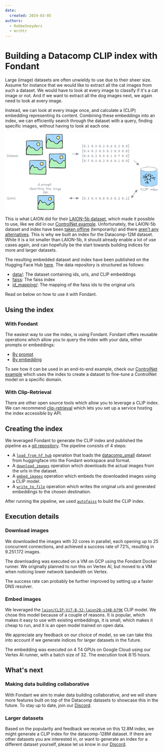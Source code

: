 ```yaml
---
date:
  created: 2024-03-05
authors:
  - RobbeSneyders
  - mrchtr
---
```


# Building a Datacomp CLIP index with Fondant

Large (image) datasets are often unwieldy to use due to their sheer size. Assume for instance 
that we would like to extract all the cat images from such a dataset. We would have to look at 
every image to classify if it's a cat image or not. And if we want to extract all the dog images 
next, we again need to look at every image.

Instead, we can look at every image once, and calculate a (CLIP) embedding representing its 
content. Combining these embeddings into an index, we can efficiently search through the dataset 
with a query, finding specific images, without having to look at each one.

![CLIP index](../art/clip_index.png)

This is what LAION did for their [LAION-5b dataset](https://laion.ai/blog/laion-5b/), which made
it possible to use, like we did in our
[ControlNet example](https://github.com/ml6team/fondant-usecase-controlnet).
Unfortunately, the LAION-5b dataset and index have been
[taken offline](https://laion.ai/notes/laion-maintanence/) (temporarily) and there
[aren't any alternatives](https://github.com/rom1504/clip-retrieval/issues/324). This is
why we built an index for the Datacomp-12M dataset. While it is a lot smaller than LAION-5b, it
should already enable a lot of use cases again, and can hopefully be the start towards building
indices for more and larger datasets.

<!-- more -->

The resulting embedded dataset and index have been published on the Hugging Face Hub
[here](https://huggingface.co/datasets/fondant-ai/datacomp-small-clip). The data repository is
structured as follows:
- [data/](https://huggingface.co/datasets/fondant-ai/datacomp-small-clip/viewer): The dataset
  containing ids, urls, and CLIP embeddings
- [faiss](https://huggingface.co/datasets/fondant-ai/datacomp-small-clip/blob/main/faiss):
  The faiss index
- [id_mapping/](https://huggingface.co/datasets/fondant-ai/datacomp-small-clip/tree/main/id_mapping):
  The mapping of the faiss ids to the original urls

Read on below on how to use it with Fondant.

## Using the index

### With Fondant

The easiest way to use the index, is using Fondant. Fondant offers reusable operations which 
allow you to query the index with your data, either prompts or embeddings:
- [By prompt](https://fondant.ai/en/latest/components/hub/#retrieve_from_faiss_by_prompt#description)
- [By embedding](https://fondant.ai/en/latest/components/hub/#retrieve_from_faiss_by_embedding#description)

To see how it can be used in an end-to-end example, check our
[ControlNet example](https://github.com/ml6team/fondant-usecase-controlnet) which
uses the index to create a dataset to fine-tune a ControlNet model on a specific domain.

### With Clip-Retrieval

There are other open source tools which allow you to leverage a CLIP index. We can recommend
[clip-retrieval](https://github.com/rom1504/clip-retrieval) which lets you set up a service
hosting the index accessible by API.

## Creating the index

We leveraged Fondant to generate the CLIP index and published the pipeline as a 
[git repository](https://github.com/ml6team/fondant-clip-index). The pipeline consists of 4 steps:

- A [`load_from_hf_hub`](https://fondant.ai/en/stable/components/hub/#load_from_hf_hub#description)
  operation that loads the
  [datacomp_small](https://huggingface.co/datasets/mlfoundations/datacomp_small) dataset from
  huggingface into the Fondant workspace and format.
- A [`download_images`](https://fondant.ai/en/stable/components/hub/#download_images#description)
  operation which downloads the actual images from the urls in the dataset.
- A [`embed_images`](https://fondant.ai/en/stable/components/hub/#embed_images#description) operation which embeds the downloaded images using a CLIP model.
- A [`write_to_file`](https://fondant.ai/en/stable/components/hub/#write_to_file#description)
  operation which writes the original urls and generated embeddings to the chosen destination.

After running the pipeline, we used [`autofaiss`](https://github.com/criteo/autofaiss) to build the
CLIP index.

## Execution details

### Download images

We downloaded the images with 32 cores in parallel, each opening up to 25 concurrent connections,
and achieved a success rate of 72%, resulting in 9.251.172 images.

The downloading was executed on a VM on GCP using the Fondant Docker runner. We originally
planned to run this on Vertex AI, but moved to a VM when noticing lower network bandwidth on Vertex.

The success rate can probably be further improved by setting up a faster DNS resolver.

### Embed images

We leveraged the
[`laion/CLIP-ViT-B-32-laion2B-s34B-b79K`](https://huggingface.co/laion/CLIP-ViT-B-32-laion2B-s34B-b79K)
CLIP model. We chose this model because of a couple of reasons. It is popular, which makes it
easy to use with existing embeddings, it is small, which makes it cheap to run, and it is an open
model trained on open data.

We appreciate any feedback on our choice of model, so we can take this into account if we
generate indices for larger datasets in the future.

The embedding was executed on 4 T4 GPUs on Google Cloud using our Vertex AI runner, with a batch
size of 32. The execution took 8:15 hours.

## What's next

### Making data building collaborative

With Fondant we aim to make data building collaborative, and we will share more features built
on top of the Datacomp datasets to showcase this in the future. To stay up to date, join our
[Discord](https://discord.gg/HnTdWhydGp).

### Larger datasets

Based on the popularity and feedback we receive on this 12.8M index, we might generate a CLIP
index for the datacomp-128M dataset. If there are other datasets you are interested in, or want
to generate an index for a different dataset yourself, please let us know in our
[Discord](https://discord.gg/HnTdWhydGp).

